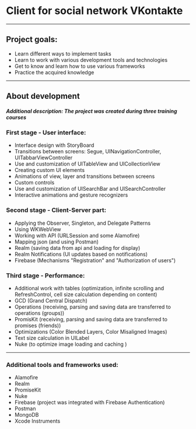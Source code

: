 # Client for social network VKontakte
-------------------------------------
## Project goals:
  - Learn different ways to implement tasks
  - Learn to work with various development tools and technologies
  - Get to know and learn how to use various frameworks
  - Practice the acquired knowledge
-------------------------------------
## About development
##### Additional description: The project was created during three training courses

### First stage - User interface:
  - Interface design with StoryBoard
  - Transitions between screens: Segue, UINavigationController, UITabbarViewController
  - Use and customization of UITableView and UICollectionView
  - Creating custom UI elements
  - Animations of view, layer and transitions between screens
  - Custom controls
  - Use and customization of UISearchBar and UISearchController
  - Interactive animations and gesture recognizers
### Second stage - Client-Server part:
  - Applying the Observer, Singleton, and Delegate Patterns
  - Using WKWebView
  - Working with API (URLSession and some Alamofire)
  - Mapping json (and using Postman)
  - Realm (saving data from api and loading for display)
  - Realm Notifications (UI updates based on notifications)
  - Firebase (Mechanisms "Registration" and "Authorization of users")
### Third stage - Performance:
  - Additional work with tables (optimization, infinite scrolling and RefreshControl, сell size calculation depending on content)
  - GCD (Grand Central Dispatch)
  - Operations (receiving, parsing and saving data are transferred to operations (groups))
  - PromisKit (receiving, parsing and saving data are transferred to promises (friends))
  - Optimizations (Color Blended Layers, Color Misaligned Images)
  - Text size calculation in UILabel
  - Nuke (to optimize image loading and caching )
-------------------------------------
### Additional tools and frameworks used: 
  - Alamofire 
  - Realm
  - PromiseKit 
  - Nuke 
  - Firebase (project was integrated with Firebase Authentication)
  - Postman
  - MongoDB
  - Xcode Instruments
